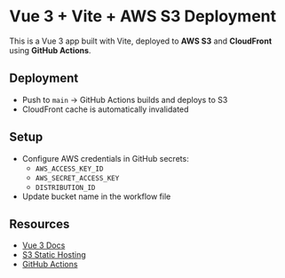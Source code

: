 # Vue 3 + Vite + AWS S3 Deployment

This is a Vue 3 app built with Vite, deployed to **AWS S3** and **CloudFront** using **GitHub Actions**.

## Deployment

- Push to `main` → GitHub Actions builds and deploys to S3
- CloudFront cache is automatically invalidated

## Setup

- Configure AWS credentials in GitHub secrets:
  - `AWS_ACCESS_KEY_ID`
  - `AWS_SECRET_ACCESS_KEY`
  - `DISTRIBUTION_ID`
- Update bucket name in the workflow file

## Resources

- [Vue 3 Docs](https://vuejs.org/)
- [S3 Static Hosting](https://docs.aws.amazon.com/AmazonS3/latest/userguide/WebsiteHosting.html)
- [GitHub Actions](https://docs.github.com/en/actions)
